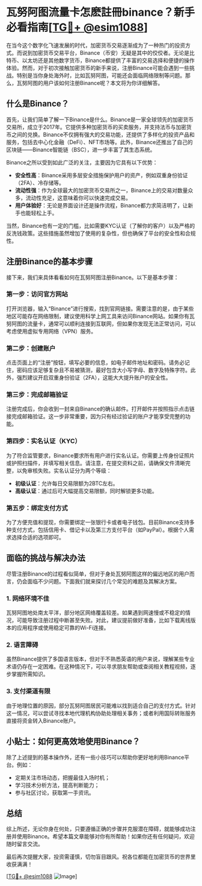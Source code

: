 # 瓦努阿图流量卡怎麽註冊binance？新手必看指南[[TG💪+ @esim1088](https://t.me/s/esim1088)]

在当今这个数字化飞速发展的时代，加密货币交易逐渐成为了一种热门的投资方式。而说到加密货币交易平台，Binance（币安）无疑是其中的佼佼者。无论是比特币、以太坊还是其他数字货币，Binance都提供了丰富的交易选择和便捷的操作体验。然而，对于初次接触加密货币的新手来说，注册Binance可能会遇到一些挑战。特别是当你身处海外时，比如瓦努阿图，可能还会面临网络限制等问题。那么，瓦努阿图的用户该如何注册Binance呢？本文将为你详细解答。

## 什么是Binance？

首先，让我们简单了解一下Binance是什么。Binance是一家全球领先的加密货币交易所，成立于2017年。它提供多种加密货币的买卖服务，并支持法币与加密货币之间的兑换。Binance不仅拥有强大的交易功能，还提供了多样化的投资产品和服务，包括去中心化金融（DeFi）、NFT市场等。此外，Binance还推出了自己的区块链——Binance智能链（BSC），进一步丰富了其生态系统。

Binance之所以受到如此广泛的关注，主要因为它具有以下优势：
- **安全性高**：Binance采用多层安全措施保护用户的资产，例如双重身份验证（2FA）、冷存储等。
- **流动性强**：作为全球最大的加密货币交易所之一，Binance上的交易对数量众多，流动性充足，这意味着你可以快速完成交易。
- **用户体验好**：无论是界面设计还是操作流程，Binance都力求简洁明了，让新手也能轻松上手。

当然，Binance也有一定的门槛，比如需要KYC认证（了解你的客户）以及严格的反洗钱政策。这些措施虽然增加了使用的复杂性，但也确保了平台的安全性和合规性。

## 注册Binance的基本步骤

接下来，我们来具体看看如何在瓦努阿图注册Binance。以下是基本步骤：

### 第一步：访问官方网站
打开浏览器，输入“Binance”进行搜索，找到官网链接。需要注意的是，由于某些地区可能存在网络限制，建议使用科学上网工具来访问Binance网站。如果你有瓦努阿图的流量卡，通常可以顺利连接到互联网，但如果你发现无法正常访问，可以考虑使用虚拟专用网络（VPN）服务。

### 第二步：创建账户
点击页面上的“注册”按钮，填写必要的信息，如电子邮件地址和密码。请务必记住，密码应该足够复杂且不易被猜测，最好包含大小写字母、数字及特殊字符。此外，强烈建议开启双重身份验证（2FA），这能大大提升账户的安全性。

### 第三步：完成邮箱验证
注册完成后，你会收到一封来自Binance的确认邮件。打开邮件并按照指示点击链接完成邮箱验证。这一步非常重要，因为只有经过验证的账户才能享受完整的功能。

### 第四步：实名认证（KYC）
为了符合监管要求，Binance要求所有用户进行实名认证。你需要上传身份证照片或护照扫描件，并填写相关信息。请注意，在提交资料之前，请确保文件清晰完整，以免审核失败。实名认证分为两个等级：
- **初级认证**：允许每日交易限额为2BTC左右。
- **高级认证**：通过后可大幅提高交易限额，同时解锁更多功能。

### 第五步：绑定支付方式
为了方便充值和提现，你需要绑定一张银行卡或者电子钱包。目前Binance支持多种支付方式，包括信用卡、借记卡以及第三方支付平台（如PayPal）。根据个人需求选择合适的选项即可。

## 面临的挑战与解决办法

尽管注册Binance的过程看似简单，但对于身处瓦努阿图这样的偏远地区的用户而言，仍会面临不少问题。下面我们就来探讨几个常见的难题及其解决方案。

### 1. 网络环境不佳
瓦努阿图地处南太平洋，部分地区网络覆盖较差。如果遇到网速慢或不稳定的情况，可能导致注册过程中断甚至失败。对此，建议提前做好准备，比如下载离线版本的应用程序或使用稳定可靠的Wi-Fi连接。

### 2. 语言障碍
虽然Binance提供了多国语言版本，但对于不熟悉英语的用户来说，理解某些专业术语仍存在一定困难。在这种情况下，可以寻求朋友帮助或查阅相关教程视频，逐步掌握所需知识。

### 3. 支付渠道有限
由于地理位置的原因，部分瓦努阿图居民可能难以找到适合自己的支付方式。针对这一情况，可以尝试寻找本地代理机构协助处理相关事务；或者利用国际转账服务直接将资金转入Binance账户。

## 小贴士：如何更高效地使用Binance？

除了上述提到的基本操作外，还有一些小技巧可以帮助你更好地利用Binance平台。例如：
- 定期关注市场动态，把握最佳入场时机；
- 学习技术分析方法，提高判断能力；
- 参与社区讨论，获取第一手资讯。

## 总结

综上所述，无论你身在何处，只要遵循正确的步骤并克服潜在障碍，就能够成功注册并使用Binance。希望本篇文章能够对你有所帮助！如果你还有任何疑问，欢迎随时留言交流。

最后再次提醒大家，投资需谨慎，切勿盲目跟风。祝各位都能在加密货币的世界里收获满满！

[[TG💪+ @esim1088](https://t.me/s/esim1088) ![Image](https://i.postimg.cc/4NQfJmqS/Snipaste-2025-05-13-00-14-12.png)]